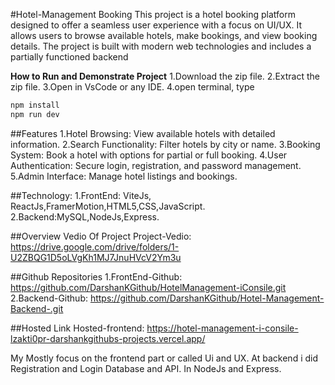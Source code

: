 #Hotel-Management Booking
This project is a hotel booking platform designed to offer a seamless user experience with a focus on UI/UX. It allows users to browse available hotels, make bookings, and view booking details. The project is built with modern web technologies and includes a partially functioned backend

**How to Run and Demonstrate Project**
1.Download the zip file.
2.Extract the zip file.
3.Open in VsCode or any IDE.
4.open terminal, type
```bash
npm install
npm run dev
```
##Features
1.Hotel Browsing: View available hotels with detailed information.
2.Search Functionality: Filter hotels by city or name.
3.Booking System: Book a hotel with options for partial or full booking.
4.User Authentication: Secure login, registration, and password management.
5.Admin Interface: Manage hotel listings and bookings.


##Technology:
1.FrontEnd: ViteJs, ReactJs,FramerMotion,HTML5,CSS,JavaScript.
2.Backend:MySQL,NodeJs,Express.

##Overview Vedio Of Project
Project-Vedio: https://drive.google.com/drive/folders/1-U2ZBQG1D5oLVgKh1MJ7JnuHVcV2Ym3u

##Github Repositories
1.FrontEnd-Github: https://github.com/DarshanKGithub/HotelManagement-iConsile.git
2.Backend-Github: https://github.com/DarshanKGithub/Hotel-Management-Backend-.git

##Hosted Link
Hosted-frontend: https://hotel-management-i-consile-lzakti0pr-darshankgithubs-projects.vercel.app/

My Mostly focus on the frontend part or called Ui and UX. At backend i did Registration and Login Database and API.
In NodeJs and Express.
